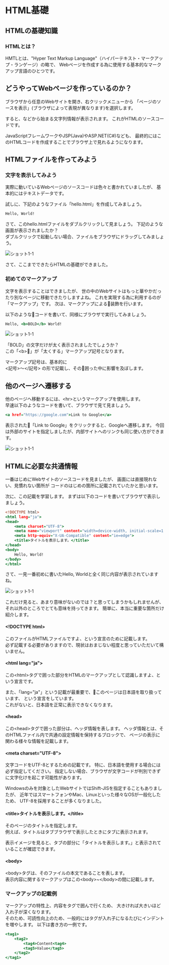 # HTML基礎

## HTMLの基礎知識

### HTMLとは？

HMTLとは、"Hyper Text Markup Language"（ハイパーテキスト・マークアップ・ランゲージ）の略で、
Webページを作成する為に使用する基本的なマークアップ言語のひとつです。

## どうやってWebページを作っているのか？

ブラウザから任意のWebサイトを開き、右クリックメニューから
「ページのソースを表示」(ブラウザによって表現が異なります)を選択します。

すると、<html>などから始まる文字列情報が表示されます。
これがHTMLのソースコードです。


JavaScriptフレームワークやJSP(Java)やASP.NET(C#)なども、
最終的にはこのHTMLコードを作成することでブラウザ上で見れるようになります。

## HTMLファイルを作ってみよう

### 文字を表示してみよう

実際に動いているWebページのソースコードは色々と書かれていましたが、
基本的にはテキストデータです。

試しに、下記のようなファイル「hello.html」を作成してみましょう。

```html:hello.html 
Hello, World!
```

さて、このhello.htmlファイルをダブルクリックして見ましょう。
下記のような画面が表示されましたか？
<br>
ダブルクリックで起動しない場合、ファイルをブラウザにドラッグしてみましょう。

![ショット1-1](./shots/shot_1_1.png)

さて、ここまでできたらHTMLの基礎ができました。

### 初めてのマークアップ

文字を表示することはできましたが、
世の中のWebサイトはもっと華やかだったり別なページに移動できたりしますよね。
これを実現する為に利用するのが「マークアップ」です。
次は、マークアップによる装飾を行います。

以下のようなコードを書いて、同様にブラウザで実行してみましょう。

```html:bold.html
Hello, <b>BOLD</b> World!
```

![ショット1-1](./shots/shot_1_2.png)

「BOLD」の文字だけが太く表示されましたでしょうか？
<br>この「\<b\>」が「太くする」マークアップ記号となります。


マークアップ記号は、基本的に<br>
<記号>〜</記号>
の形で記載し、その囲った中に影響を及ぼします。

## 他のページへ遷移する

他のページへ移動するには、\<hr\>というマークアップを使用します。
<br>
早速以下のようなコードを書いて、ブラウザで見て見ましょう。

```html:link.html
<a href="https://google.com">Link to Google</a>
```

表示された「Link to Google」をクリックすると、Googleへ遷移します。
今回は外部のサイトを指定しましたが、内部サイトへのリンクも同じ使い方ができます。

![ショット1-1](./shots/shot_1_3.png)

## HTMLに必要な共通情報

一番はじめにWebサイトのソースコードを見ましたが、
画面には直接現れない、見慣れない箇所が
コードのはじめの箇所に記載されていたかと思います。

次に、この記載を学習します。
まずは以下のコードを書いてブラウザで表示しましょう。

```html:header.html
<!DOCTYPE html>
<html lang="ja">
<head>
    <meta charset="UTF-8">
    <meta name="viewport" content="width=device-width, initial-scale=1.0">
    <meta http-equiv="X-UA-Compatible" content="ie=edge">
    <title>タイトルを表示します。</title>
</head>
<body>
    Hello, World!
</body>
</html>
```

さて、一見一番初めに書いたHello, Worldと全く同じ内容が表示されていますね。

![ショット1-1](./shots/shot_1_4.png)


これだけ見ると、あまり意味がないのでは？と思ってしまうかもしれませんが、
それ以外のところでとても意味を持ってきます。
簡単に、本当に重要な箇所だけ紹介します。

#### \<\!DOCTYPE html\>

このファイルがHTMLファイルですよ、という宣言のために記載します。
<br>
必ず記載する必要がありますので、現状はおまじない程度と思っていただいて構いません。

#### \<html lang="ja"\>

この\<html\>タグで囲った部分をHTMLのマークアップとして認識しますよ、という宣言です。

また、「lang="ja"」という記載が最重要で、このページは日本語を取り扱っています、
という宣言をしています。
<br>
これがないと、日本語を正常に表示できなくなります。

#### \<head\>

この\<head\>タグで囲った部分は、ヘッダ情報を表します。
ヘッダ情報とは、そのHTMLファイル内で共通の設定情報を保持するブロックで、
ページの表示に関わる様々な情報を記載します。

#### \<meta charset="UTF-8"\>

文字コードをUTF-8とするための記載です。
特に、日本語を使用する場合には必ず指定してください。
指定しない場合、ブラウザが文字コードが判別できずに文字化けを起こす可能性があります。

Windowsのみを対象としたWebサイトではShift-JISを指定することもありましたが、
近年ではスマートフォンやMac、Linuxといった様々なOSが一般化したため、
UTF-8を採用することが多くなりました。

#### \<title\>タイトルを表示します。\</title\>

そのページのタイトルを指定します。
<br>
例えば、タイトルはタブブラウザで表示したときにタブに表示されます。

表示イメージを見ると、タブの部分に「タイトルを表示します。」と表示されていることが確認できます。

#### \<body\>

\<body\>タグは、そのファイルの本文であることを表します。
<br/>
表示内容に関するマークアップはこの\<body\>~\</body\>の間に記載します。

### マークアップの記載例

マークアップの特性上、内容をタグで囲んで行くため、
大きければ大きいほど入れ子が深くなります。
<br/>
そのため、可読性向上のため、一般的にはタグが入れ子になるたびにインデントを増やします。
以下は書き方の一例です。

```html:nest.html
<tag1>
    <tag2>
        <tag4>Content<tag4>
        <tag5>Value</tag5>
    </tag2>
</tag1>
```
